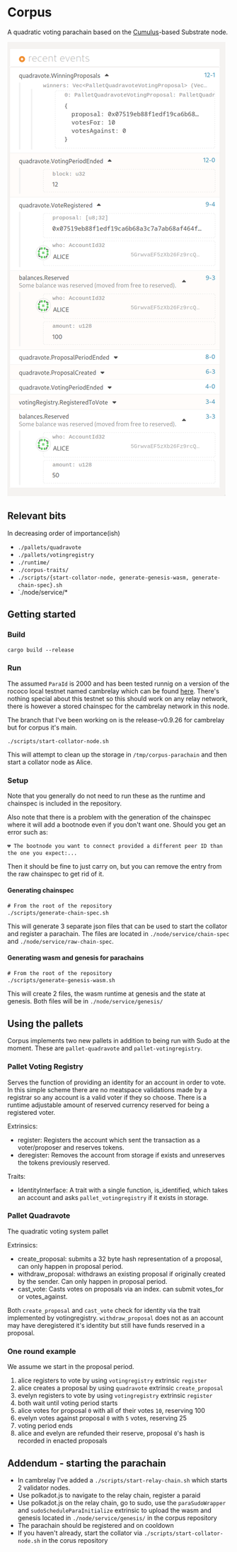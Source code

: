 # Corpus

A quadratic voting parachain based on the
[Cumulus](https://github.com/paritytech/cumulus/)-based Substrate node.

![Event log of a successful vote](./events.png)


## Relevant bits
In decreasing order of importance(ish)

- `./pallets/quadravote`
- `./pallets/votingregistry`
- `./runtime/`
- `./corpus-traits/`
- `./scripts/{start-collator-node, generate-genesis-wasm, generate-chain-spec}.sh`
- `./node/service/*
## Getting started

### Build
```shell
cargo build --release
```
### Run
The assumed `ParaId` is 2000 and has been tested runnig on a version of the
rococo local testnet named cambrelay which can be found 
[here](https://github.com/antonva/cambrelay/tree/release-v0.9.26). 
There's nothing special about this testnet so this should work on any relay network, there is however a stored chainspec for the cambrelay network in this node.

The branch that I've been working on is the release-v0.9.26 for cambrelay
but for corpus it's main.
```
./scripts/start-collator-node.sh
```
This will attempt to clean up the storage in `/tmp/corpus-parachain` and then start a collator node as Alice.

### Setup
Note that you generally do not need to run these as the
runtime and chainspec is included in the repository.

Also note that there is a problem with the generation of the chainspec
where it will add a bootnode even if you don't want one. Should you get an
error such as:

```shell
💔 The bootnode you want to connect provided a different peer ID than the one you expect:...
```

Then it should be fine to just carry on, but you can remove the entry from
the raw chainspec to get rid of it.

#### Generating chainspec
```shell
# From the root of the repository
./scripts/generate-chain-spec.sh
```

This will generate 3 separate json files that can be used to start the collator
and register a parachain. The files are located in `./node/service/chain-spec`
and `./node/service/raw-chain-spec`.

#### Generating wasm and genesis for parachains
```shell
# From the root of the repository
./scripts/generate-genesis-wasm.sh
```

This will create 2 files, the wasm runtime at genesis and the state at genesis.
Both files will be in `./node/service/genesis/`

## Using the pallets
Corpus implements two new pallets in addition to being run with Sudo at the moment.
These are `pallet-quadravote` and `pallet-votingregistry`.

### Pallet Voting Registry
Serves the function of providing an identity for an account
in order to vote. In this simple scheme there are no meatspace validations made
by a registrar so any account is a valid voter if they so choose. There is a runtime
adjustable amount of reserved currency reserved for being a registered voter.

Extrinsics:

- register: Registers the account which sent the transaction as a voter/proposer and reserves tokens.
- deregister: Removes the account from storage if exists and unreserves the tokens previously reserved.

Traits:

- IdentityInterface: A trait with a single function, is_identified, which takes an account and asks
`pallet_votingregistry` if it exists in storage.

### Pallet Quadravote

The quadratic voting system pallet

Extrinsics:

- create_proposal: submits a 32 byte hash representation of a proposal, can only happen in proposal period.
- withdraw_proposal: withdraws an existing proposal if originally created by the sender. Can only happen in proposal period.
- cast_vote: Casts votes on proposals via an index. can submit votes_for or votes_against.

Both `create_proposal` and `cast_vote` check for identity via the trait implemented by votingregistry.
`withdraw_proposal` does not as an account may have deregistered it's identity but still have funds
reserved in a proposal.

### One round example
We assume we start in the proposal period.

1. alice registers to vote by using `votingregistry` extrinsic `register`
2. alice creates a proposal by using `quadravote` extrinsic `create_proposal`
3. evelyn registers to vote by using `votingregistry` extrinsic `register`
4. both wait until voting period starts
5. alice votes for proposal `0` with all of their votes `10`, reserving 100
6. evelyn votes against proposal `0` with `5` votes, reserving 25
7. voting period ends
8. alice and evelyn are refunded their reserve, proposal `0`'s hash is recorded in enacted proposals

## Addendum - starting the parachain

- In cambrelay I've added a `./scripts/start-relay-chain.sh` which starts 2 validator nodes.
- Use polkadot.js to navigate to the relay chain, register a paraid
- Use polkadot.js on the relay chain, go to sudo, use the `paraSudoWrapper` and `sudoScheduleParaInitialize` extrinsic to upload the wasm and genesis
  located in `./node/service/genesis/` in the corpus repository
- The parachain should be registered and on cooldown
- If you haven't already, start the collator via `./scripts/start-collator-node.sh` in the corus repository
